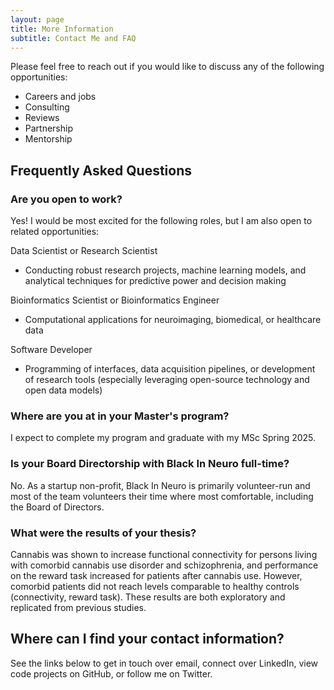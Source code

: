 ```yaml
---
layout: page
title: More Information
subtitle: Contact Me and FAQ
---
```


Please feel free to reach out if you would like to discuss any of the following opportunities:
- Careers and jobs
- Consulting
- Reviews
- Partnership
- Mentorship

## Frequently Asked Questions

### Are you open to work?

Yes! I would be most excited for the following roles, but I am also open to related opportunities:

Data Scientist or Research Scientist
- Conducting robust research projects, machine learning models, and analytical techniques for predictive power and decision making

Bioinformatics Scientist or Bioinformatics Engineer
- Computational applications for neuroimaging, biomedical, or healthcare data

Software Developer
- Programming of interfaces, data acquisition pipelines, or development of research tools (especially leveraging open-source technology and open data models)


### Where are you at in your Master's program?

I expect to complete my program and graduate with my MSc Spring 2025.

### Is your Board Directorship with Black In Neuro full-time?

No. As a startup non-profit, Black In Neuro is primarily volunteer-run and most of the team volunteers their time where most comfortable, including the Board of Directors.

### What were the results of your thesis?

Cannabis was shown to increase functional connectivity for persons living with comorbid cannabis use disorder and schizophrenia, and performance on the reward task increased for patients after cannabis use. However, comorbid patients did not reach levels comparable to healthy controls (connectivity, reward task). These results are both exploratory and replicated from previous studies.
## Where can I find your contact information?

See the links below to get in touch over email, connect over LinkedIn, view code projects on GitHub, or follow me on Twitter.
